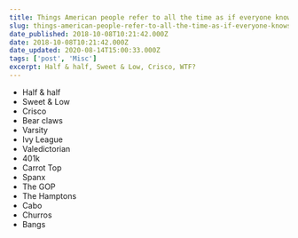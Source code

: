 ```yaml
---
title: Things American people refer to all the time as if everyone knows what they are, but anyone from outside North America doesn't...
slug: things-american-people-refer-to-all-the-time-as-if-everyone-knows-what-they-are-but-anyone-from-outside-the-usa-doesnt
date_published: 2018-10-08T10:21:42.000Z
date: 2018-10-08T10:21:42.000Z
date_updated: 2020-08-14T15:00:33.000Z
tags: ['post', 'Misc']
excerpt: Half & half, Sweet & Low, Crisco, WTF?
---
```


- Half & half
- Sweet & Low
- Crisco
- Bear claws
- Varsity
- Ivy League
- Valedictorian
- 401k
- Carrot Top
- Spanx
- The GOP
- The Hamptons
- Cabo
- Churros
- Bangs
